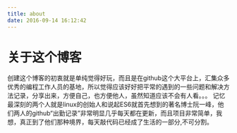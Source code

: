 ```yaml
---
title: about
date: 2016-09-14 16:12:42
---
```


# 关于这个博客
创建这个博客的初衷就是单纯觉得好玩，而且是在github这个大平台上，汇集众多优秀的编程工作人员的基地，所以觉得应该好好把平常的遇到的一些问题和解决方法记录，分享出来，方便自己，也方便他人，虽然知道应该不会有人看。。。
记忆最深刻的两个人就是linux的创始人和说起ES6就首先想到的著名博士阮一峰，他们两人的github“出勤记录”非常明显几乎每天都在更新，而且项目非常简单，我想，真正到了他们那种境界，每天敲代码已经成了生活的一部分,不可分割。